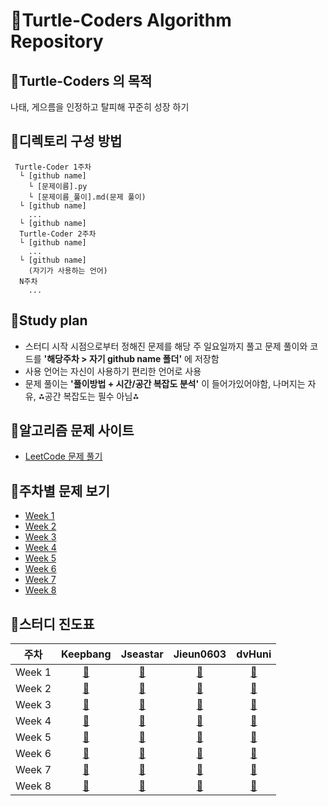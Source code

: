 # 🐢Turtle-Coders Algorithm Repository

## 🐢Turtle-Coders 의 목적

나태, 게으름을 인정하고 탈피해 꾸준히 성장 하기

## 🐢디렉토리 구성 방법

```
 Turtle-Coder 1주차
  └ [github name]
    └ [문제이름].py
    └ [문제이름_풀이].md(문제 풀이)
  └ [github name]
    ...
  └ [github name]
  Turtle-Coder 2주차
  └ [github name]
    ...
  └ [github name]
    (자기가 사용하는 언어)
  N주차
    ...
```

## 🐢Study plan

- 스터디 시작 시점으로부터 정해진 문제를 해당 주 일요일까지 풀고 문제 풀이와 코드를 **'해당주차 > 자기 github name 폴더'** 에 저장함
- 사용 언어는 자신이 사용하기 편리한 언어로 사용
- 문제 풀이는 **'풀이방법 + 시간/공간 복잡도 분석'** 이 들어가있어야함, 나머지는 자유, ⁂공간 복잡도는 필수 아님⁂

## 🐢알고리즘 문제 사이트

- [LeetCode 문제 풀기](https://leetcode.com/)

## 🐢주차별 문제 보기

- [Week 1](./Weekly/week_1)
- [Week 2](./Weekly/week_2)
- [Week 3](./Weekly/week_3)
- [Week 4](./Weekly/week_4)
- [Week 5](./Weekly/week_5)
- [Week 6](./Weekly/week_6)
- [Week 7](./Weekly/week_7)
- [Week 8](./Weekly/week_8)


## 🐢스터디 진도표

|        주차         |               Keepbang               |               Jseastar               |             Jieun0603             |          dvHuni          |
| :-----------------: | :----------------------------------: | :----------------------------------: | :-------------------------------: | :-----------------------------: |
| Week 1 | [:link:](./Weekly/week_1/keepbang) | [:link:](./Weekly/week_1/Jseastar) | [:link:](./Weekly/week_1/Jieun0603) | [:link:](./Weekly/week_1/dvHuni) |
| Week 2 | [:link:](./Weekly/week_2/Keepbang) | [:link:](./Weekly/week_2/Jseastar) | [:link:](./Weekly/week_2/Jieun0603) | [:link:](./Weekly/week_2/dvHuni) |
| Week 3 | [:link:](./Weekly/week_3/Keepbang) | [:link:](./Weekly/week_3/Jseastar) | [:link:](./Weekly/week_3/Jieun0603) | [:link:](./Weekly/week_3/dvHuni) |
| Week 4 | [:link:](./Weekly/week_4/Keepbang) | [:link:](./Weekly/week_4/Jseastar) | [:link:](./Weekly/week_4/Jieun0603) | [:link:](./Weekly/week_4/dvHuni) |
| Week 5 | [:link:](./Weekly/week_5/Keepbang) | [:link:](./Weekly/week_5/Jseastar) | [:link:](./Weekly/week_5/Jieun0603) | [:link:](./Weekly/week_5/dvHuni) |
| Week 6 | [:link:](./Weekly/week_6/Keepbang) | [:link:](./Weekly/week_6/Jseastar) | [:link:](./Weekly/week_6/Jieun0603) | [:link:](./Weekly/week_6/dvHuni) |
| Week 7 | [:link:](./Weekly/week_7/Keepbang) | [:link:](./Weekly/week_7/Jseastar) | [:link:](./Weekly/week_7/Jieun0603) | [:link:](./Weekly/week_7/dvHuni) |
| Week 8 | [:link:](./Weekly/week_8/Keepbang) | [:link:](./Weekly/week_8/Jseastar) | [:link:](./Weekly/week_8/Jieun0603) | [:link:](./Weekly/week_8/dvHuni) |

